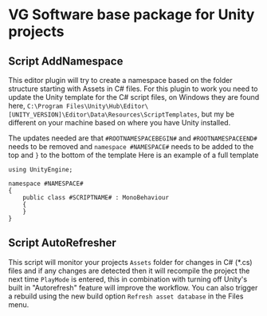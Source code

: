 # VG Software base package for Unity projects

## Script AddNamespace

This editor plugin will try to create a namespace based on the folder structure starting with Assets in C# files.
For this plugin to work you need to update the Unity template for the C# script files, on Windows they are found here,
`C:\Program Files\Unity\Hub\Editor\[UNITY_VERSION]\Editor\Data\Resources\ScriptTemplates`, but my be different on your machine based on where you have Unity installed.

The updates needed are that `#ROOTNAMESPACEBEGIN#` and `#ROOTNAMESPACEEND#` needs to be removed and `namespace #NAMESPACE#` needs to be added to the top and `}` to the bottom of the template
Here is an example of a full template

```
using UnityEngine;

namespace #NAMESPACE#
{
	public class #SCRIPTNAME# : MonoBehaviour
	{
	}
}
```

## Script AutoRefresher

This script will monitor your projects `Assets` folder for changes in C# (\*.cs) files and if any changes are detected then it will recompile the project the next time `PlayMode` is entered, this in combination with turning off Unity's built in "Autorefresh" feature will improve the workflow. You can also trigger a rebuild using the new build option `Refresh asset database` in the Files menu.
